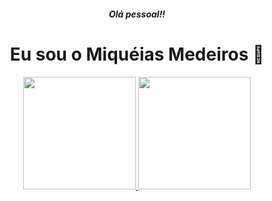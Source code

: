 <h5 align="center">Olá pessoal!!</h5>
<h1 align="center">Eu sou o Miquéias Medeiros 👋 </h1>

<div align="center">
  <a href="https://github.com/miqueiasmedeiros">
  <img height="180em" src="https://github-readme-stats.vercel.app/api?username=miqueiasmedeiros&show_icons=true&theme=dracula&include_all_commits=true&count_private=true"/>
  <img height="180em" src="https://github-readme-stats.vercel.app/api/top-langs/?username=miqueiasmedeiros&layout=compact&langs_count=7&theme=dracula"/>
</div>
